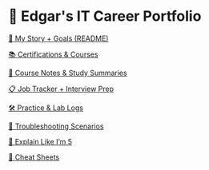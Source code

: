 # 🚀 Edgar's IT Career Portfolio

[🧠 My Story + Goals (README)](my-story-goals/)

[
📚 Certifications & Courses](cert-courses/)

[
🔧 Course Notes & Study Summaries](course-notes/)

[
📋 Job Tracker + Interview Prep](job-tracker-interview/)

[🛠 Practice & Lab Logs](practice-lab-logs/)

[
📄 Troubleshooting Scenarios](troubleshoot-scenarios/)

[
🧠 Explain Like I’m 5](eli-5/)

[
🧾 Cheat Sheets](my-it-cheat-sheet/)
